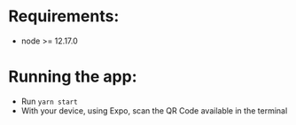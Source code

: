 # Requirements:
- node >= 12.17.0

# Running the app:
- Run `yarn start`
- With your device, using Expo, scan the QR Code available in the terminal
